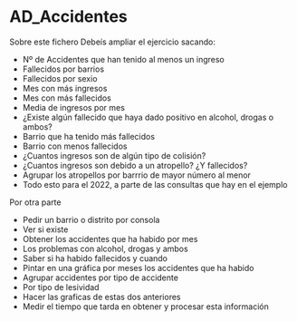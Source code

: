 # AD_Accidentes
Sobre este fichero
Debeís ampliar el ejercicio sacando:
- Nº de Accidentes que han tenido al menos un ingreso
- Fallecidos por barrios
- Fallecidos por sexio
- Mes con más ingresos
- Mes con más fallecidos
- Media de ingresos por mes
- ¿Existe algún fallecido que haya dado positivo en alcohol, drogas o ambos?
- Barrio que ha tenido más fallecidos
- Barrio con menos fallecidos
- ¿Cuantos ingresos son de algún tipo de colisión?
- ¿Cuantos ingresos son debido a un atropello? ¿Y fallecidos?
- Agrupar los atropellos por barrrio de mayor número al menor
- Todo esto para el 2022, a parte de las consultas que hay en el ejemplo

Por otra parte
- Pedir un barrio o distrito por consola
- Ver si existe
- Obtener los accidentes que ha habido por mes
- Los problemas con alcohol, drogas y ambos
- Saber si ha habido fallecidos y cuando
- Pintar en una gráfica por meses los accidentes que ha habido
- Agrupar accidentes por tipo de accidente
- Por tipo de lesividad
- Hacer las graficas de estas dos anteriores
- Medir el tiempo que tarda en obtener y procesar esta información
